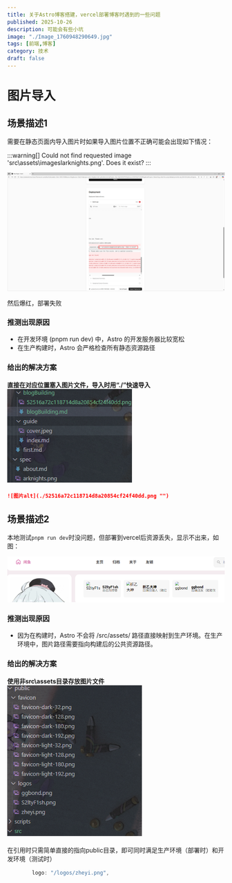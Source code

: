 ```yaml
---
title: 关于Astro博客搭建，vercel部署博客时遇到的一些问题
published: 2025-10-26
description: 可能会有些小坑
image: "./Image_1760948290649.jpg"
tags: [前端,博客]
category: 技术
draft: false
---
```


# 图片导入

## 场景描述1

需要在静态页面内导入图片时如果导入图片位置不正确可能会出现如下情况：

:::warning[]
Could not find requested image 'src\assets\imageslarknights.png'. Does it exist?
:::

![图片alt](./52516a72c118714d8a20854cf24f40dd.png "")

然后爆红，部署失败

### 推测出现原因

- 在开发环境 (pnpm run dev) 中，Astro 的开发服务器比较宽松
- 在生产构建时，Astro 会严格检查所有静态资源路径
  
### 给出的解决方案

#### 直接在对应位置塞入图片文件，导入时用“./”快速导入![图片alt](./e5015e01-28db-4708-9c51-dc9b329b733c.png "")

```markdown
![图片alt](./52516a72c118714d8a20854cf24f40dd.png "")
```

## 场景描述2

本地测试`pnpm run dev`时没问题，但部署到vercel后资源丢失，显示不出来，如图：

![图片alt](./e20f2295-665c-4f09-8082-db4924da21af.png "")

### 推测出现原因

- 因为在构建时，Astro 不会将 /src/assets/ 路径直接映射到生产环境。在生产环境中，图片路径需要指向构建后的公共资源路径。
  
### 给出的解决方案

#### 使用非src\assets目录存放图片文件![图片alt](./75c02d45-d60a-4032-8095-cd4be4312673.png "")

在引用时只需简单直接的指向public目录，即可同时满足生产环境（部署时）和开发环境（测试时）
```typescript
		logo: "/logos/zheyi.png",
```